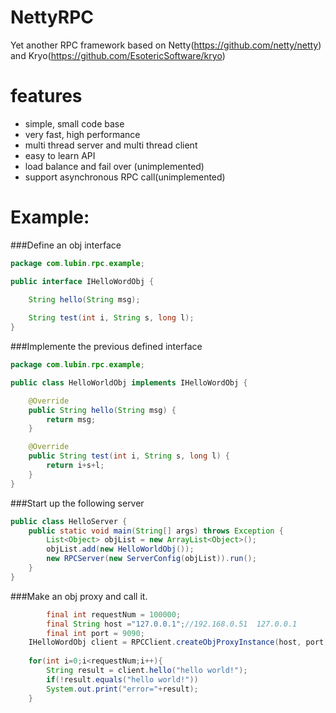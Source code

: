 NettyRPC
========

Yet another RPC framework based on Netty(https://github.com/netty/netty) and Kryo(https://github.com/EsotericSoftware/kryo)


features
========

  * simple, small code base
  * very fast, high performance
  * multi thread server and multi thread client
  * easy to learn API
  * load balance and fail over (unimplemented)
  * support asynchronous RPC call(unimplemented)


Example:
========
###Define an obj interface
```java
package com.lubin.rpc.example;

public interface IHelloWordObj {
	
	String hello(String msg);

	String test(int i, String s, long l);
}

```
  
###Implemente the previous defined interface
```java
package com.lubin.rpc.example;

public class HelloWorldObj implements IHelloWordObj {

	@Override
	public String hello(String msg) {
		return msg;
	}

	@Override
	public String test(int i, String s, long l) {
		return i+s+l;
	}
}

```

###Start up the following server
```java
public class HelloServer {
	public static void main(String[] args) throws Exception {
		List<Object> objList = new ArrayList<Object>();
		objList.add(new HelloWorldObj());
		new RPCServer(new ServerConfig(objList)).run();
	}
}

```


###Make an obj proxy and call it.
```java
        final int requestNum = 100000;
        final String host ="127.0.0.1";//192.168.0.51  127.0.0.1
    	final int port = 9090;
	IHelloWordObj client = RPCClient.createObjProxyInstance(host, port, IHelloWordObj.class);
				
	for(int i=0;i<requestNum;i++){
	    String result = client.hello("hello world!");
	    if(!result.equals("hello world!"))
		System.out.print("error="+result);
	}

```
